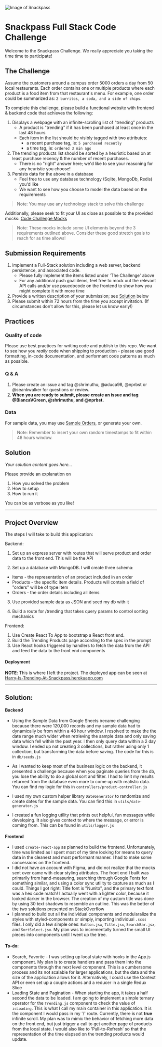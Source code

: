 ![Image of Snackpass](https://www.snackpass.co/static/media/logo_round_2.d74f1dd2.png)

# Snackpass Full Stack Code Challenge
Welcome to the Snackpass Challenge. We really appreciate you taking the time time to participate!

## The Challenge
Assume the customers around a campus order 5000 orders a day from 50 local restaurants. Each order contains one or multiple products where each product is a food item from that restaurant's menu. For example, one order could be summarized as: `2 burritos, a soda, and a side of chips`.

To complete this challenge, please build a functional website with frontend & backend code that achieves the following:
1. Displays a webpage with an infinite-scrolling list of "trending" products
   - A product is "trending" if it has been purchased at least once in the last 48 hours
   - Each item in the list should be visibly tagged with two attributes:
      * a recent purchase tag, ie: `5 purchased recently`
      * a time tag, ie: `ordered 3 min ago`
2. The trending products list should be sorted by a heuristic based on at least purchase recency & the number of recent purchases.
   - There is no "right" answer here; we'd like to see your reasoning for any heuristic you choose!
3. Persists data for the above in a database
   - Feel free to use any database technology (Sqlite, MongoDb, Redis) you'd like
   - We want to see how you choose to model the data based on the requirements

> Note: You may use any technology stack to solve this challenge

Additionally, please seek to fit your UI as close as possible to the provided mocks: [Code Challenge Mocks](https://www.figma.com/file/kYoGXQa5CNkCALUmRfB79B/Snackpass-Full-Stack-Code-Challenge?node-id=1%3A21)
> Note: These mocks include some UI elements beyond the 3 requirements outlined above. Consider these good stretch goals to reach for as time allows!

## Submission Requirements
1. Implement a Full-Stack solution including a web server, backend persistence, and associated code.
   - Please fully implement the items listed under 'The Challenge' above
   - For any additional push goal items, feel free to mock out the relevant API calls and/or use psuedocode on the frontend to show how you might complete it with more time
2. Provide a written description of your submission; see [Solution](#Solution) below
3. Please submit within 72 hours from the time you accept invitation. (If circumstances don't allow for this, please let us know early!)

## Practices
### Quality of code
 Please use best practices for writing code and publish to this repo. We want to see how you _really_ code when shipping to production - please use good formatting, in-code documentation, and performant code patterns as much as possible.
### Q & A
 1. Please create an issue and tag @shrimuthu, @aduca98, @nprbst or @seankwalker for questions or review.
 2. **When you are ready to submit, please create an issue and tag @BiancaVGreen, @shrimuthu, and @nprbst.**
### Data
For sample data, you may use [Sample Orders](https://docs.google.com/spreadsheets/d/1xfAjSlBflehOYj4O7I2YkfcBB1b9VgSHg9X-SmRWmsE/edit#gid=280279953), or generate your own.

> Note: Remember to insert your own random timestamps to fit within 48 hours window.

## Solution
_Your solution content goes here..._

Please provide an explanation on
1. How you solved the problem
2. How to setup
3. How to run it

You can be as verbose as you like!

---
Project Overview
---
The steps I will take to build this application:

Backend:
1. Set up an express server with routes that will serve product and order data to the front end. This will be the API

2. Set up a database with MongoDB. I will create three schema:
* Items - the representation of an product included in an order
* Products - the specific item details. Products will contain a field of "orders" will be of type Item
* Orders - the order details including all items

3. Use provided sample data as JSON and seed my db with it

4. Build a route for /trending that takes query params to control sorting mechanics

Frontend:

1. Use Create React To App to bootstrap a React front end.
2. Build the Trending Products page according to the spec in the prompt
3. Use React hooks triggered by handlers to fetch the data from the API and feed the data to the front end components


#### Deployment

**NOTE**: This is where I left the project. The deployed app can be seen at [Harry-Is-Trending-At-Snackpass.herokuapp.com](https://harry-is-trending-at-snackpass.herokuapp.com/)


---
Solution:
---

#### Backend

* Using the Sample Data from Google Sheets became challenging because there were 120,000 records and my sample data had to dynamically be from within a 48 hour window. I resolved to make the the date range much wider when retrieving the sample data and only saving data which fell within the past year. I then only query data within a 2 day window. I ended up not creating 3 collections, but rather using only 1 collection, but transforming the data before saving. The code for this is in `db/seeds.js`

* As I wanted to keep most of the business logic on the backend, it presented a challenge because when you paginate queries from the db, you lose the ability to do a global sort and filter. I had to limit my results returned from the database even more to come up with realistic data. You can find my logic for this in `controllers/product-controller.js`
* I used my own custom helper library `DateGenerator` to randomize and create dates for the sample data. You can find this in `utils/date-generator.js`
* I created a fun logging utility that prints out helpful, fun messages while developing. It also gives context to where the message, or error is coming from. This can be found in `utils/logger.js`

#### Frontend

* I used `create-react-app` as planned to build the frontend. Unfortunately, time was limited as I spent most of my time looking for means to query data in the cleanest and most performant manner. I had to make some concessions on the frontend.
* I did not have an account with Figma, and did not realize that the mocks sent over came with clear styling attributes. The front end I built was primarily from hand-measuring, searching through Google Fonts for something similar, and using a color sync utility to capture as much as I could. Things I got right: Title font is "Nunito", and the primary text font was a hex code match! I actually went with a lighter color, because it looked darker in the browser. The creation of my custom title was done by using 30 text shadows to resemble an outline. This was the better of the two solutions presented on StackOverflow
* I planned to build out all the individual components and modularalize the styles with styled-components or simply, importing individual `.scss` files. I only did a few simple ones: `Button.jsx`, `Title.jsx`, `SearchBar.jsx`, and `SortSelect.jsx`. My plan was to incrementally turned the small UI pieces into components until I went up the tree.


#### To-do:

* Search, Favorite -  I was setting up local state with hooks in the App.js component. My plan is to create handlers and pass them into the components through the next level component. This is a cumbersome process and its not scalable for larger applications, but the data and the size of the application allows for it. Alternatively, I could use the Context API or even set up a couple actions and a reducer in a single Redux Slice
* Loading State and Pagination - When starting the app, it takes a half second the data to be loaded. I am going to implement a simple ternary operator for the `Trending.js` component to check the value of `isLoading`. This is what I call my main container in this application. It is the component I would pass in my '/' route. Currently, there is not __true__ infinite scroll. My plan was to mimic the behavior of fetching more data on the front end, but just trigger a call to get another page of products from the local state. I would also like to 'Pull-to-Refresh' so that the representation of the time elapsed on the trending products would update.

